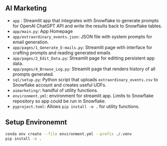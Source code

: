## AI Marketing

- `app` : Streamlit app that integrates with Snowflake to generate prompts for OpenAI ChatGPT API and write the results back to Snowflake tables. 
- `app/main.py`: App Homepage
- `app/extraordinary_events.json`: JSON file with system prompts for email generation.
- `app/pages/1_Generate_E-mails.py`: Streamlit page with interface for crafting prompts and reading generated emails
- `app/pages/2_Edit_Data.py`: Streamlit page for editting persistent app data.
- `app/pages/4_Browse_Log.py`: Streamlit page that renders history of all prompts generated.
- `sql/setup.py`: Python script that uploads `extraordinary_events.csv` to Snowflake account and creates useful UDFs.
- `aimarketing/`: handful of utility functions.
- `environment.yml`: environment for streamlit app. Limits to Snowflake repository so app could be run in Snowflake.
- `pyproject.toml`: Allows `pip install -e .` for utility functions.


## Setup Environemnt

```bash
conda env create --file environment.yml --prefix ./.venv
pip install -e .
```
